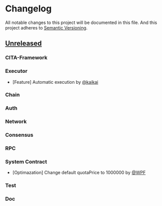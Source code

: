 # Changelog
All notable changes to this project will be documented in this file. And this project adheres to [Semantic Versioning](https://semver.org/spec/v2.0.0.html).

## [Unreleased]

### CITA-Framework

### Executor

- [Feature] Automatic execution by [@kaikai]

### Chain

### Auth

### Network

### Consensus

### RPC

### System Contract

- [Optimazation] Change default quotaPrice to 1000000 by [@WPF]

### Test

### Doc

[Unreleased]:https://github.com/cryptape/cita/compare/v0.20...HEAD

[@driftluo]:https://github.com/driftluo
[@zhangyaning]:https://github.com/u2
[@Buyu Yang]:https://github.com/yangby-cryptape
[@kaikai]:https://github.com/kaikai1024
[@WPF]:https://github.com/ouwenkg
[@zhiwei]:https://github.com/rink1969
[@zhouyun-zoe]:https://github.com/zhouyun-zoe
